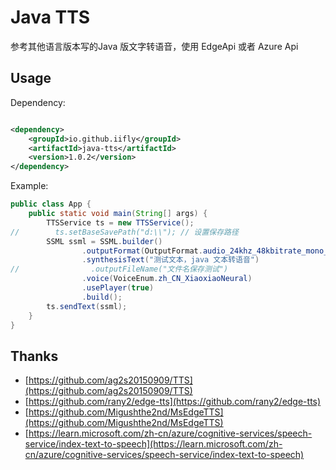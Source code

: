 # Java TTS
参考其他语言版本写的Java 版文字转语音，使用 EdgeApi 或者 Azure Api

## Usage

Dependency:
```xml

<dependency>
    <groupId>io.github.iifly</groupId>
    <artifactId>java-tts</artifactId>
    <version>1.0.2</version>
</dependency>

```

Example:
```java
public class App {
    public static void main(String[] args) {
        TTSService ts = new TTSService();
//        ts.setBaseSavePath("d:\\"); // 设置保存路径
        SSML ssml = SSML.builder()
                .outputFormat(OutputFormat.audio_24khz_48kbitrate_mono_mp3)
                .synthesisText("测试文本，java 文本转语音")
//                .outputFileName("文件名保存测试")
                .voice(VoiceEnum.zh_CN_XiaoxiaoNeural)
                .usePlayer(true)
                .build();
        ts.sendText(ssml);
    }
}
```

## Thanks
- [https://github.com/ag2s20150909/TTS](https://github.com/ag2s20150909/TTS)
- [https://github.com/rany2/edge-tts](https://github.com/rany2/edge-tts)
- [https://github.com/Migushthe2nd/MsEdgeTTS](https://github.com/Migushthe2nd/MsEdgeTTS)
- [https://learn.microsoft.com/zh-cn/azure/cognitive-services/speech-service/index-text-to-speech](https://learn.microsoft.com/zh-cn/azure/cognitive-services/speech-service/index-text-to-speech)
